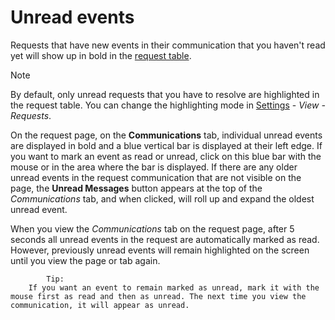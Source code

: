 # Unread events
     
Requests that have new events in their communication that you haven't read yet will show up in bold in the [request table](../../list-of-windows/alvao-webapp/requests/table-of-requests).

> [!NOTE]
> By default, only unread requests that you have to resolve are highlighted in the request table. You can change the highlighting mode in [Settings](../../list-of-windows/alvao-webapp/settings) - *View - Requests*.

On the request page, on the **Communications** tab, individual unread events are displayed in bold and a blue vertical bar is displayed at their left edge. If you want to mark an event as read or unread, click on this blue bar with the mouse or in the area where the bar is displayed.   If there are any older unread events in the request communication that are not visible on the page, the **Unread Messages** button appears at the top of the *Communications* tab, and when clicked, will roll up and expand the oldest unread event.
     
When you view the *Communications* tab on the request page, after 5 seconds all unread events in the request are automatically marked as read. However, previously unread events will remain highlighted on the screen until you view the page or tab again.

            Tip:
        If you want an event to remain marked as unread, mark it with the mouse first as read and then as unread. The next time you view the communication, it will appear as unread.
